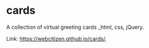 # cards
A collection of virtual greeting cards _html, css, jQuery.

Link: https://webcitizen.github.io/cards/.
